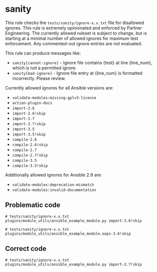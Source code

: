 # sanity

This rule checks the `tests/sanity/ignore-x.x.txt` file for disallowed ignores.
This rule is extremely opinionated and enforced by Partner Engineering. The
currently allowed ruleset is subject to change, but is starting at a minimal
number of allowed ignores for maximum test enforcement. Any commented-out ignore
entries are not evaluated.

This rule can produce messages like:

- `sanity[cannot-ignore]` - Ignore file contains {test} at line {line_num},
  which is not a permitted ignore.
- `sanity[bad-ignore]` - Ignore file entry at {line_num} is formatted
  incorrectly. Please review.

Currently allowed ignores for all Ansible versions are:

- `validate-modules:missing-gplv3-license`
- `action-plugin-docs`
- `import-2.6`
- `import-2.6!skip`
- `import-2.7`
- `import-2.7!skip`
- `import-3.5`
- `import-3.5!skip`
- `compile-2.6`
- `compile-2.6!skip`
- `compile-2.7`
- `compile-2.7!skip`
- `compile-3.5`
- `compile-3.5!skip`

Additionally allowed ignores for Ansible 2.9 are:
- `validate-modules:deprecation-mismatch`
- `validate-modules:invalid-documentation`

## Problematic code

```
# tests/sanity/ignore-x.x.txt
plugins/module_utils/ansible_example_module.py import-3.6!skip
```

```
# tests/sanity/ignore-x.x.txt
plugins/module_utils/ansible_example_module.oops-3.6!skip
```

## Correct code

```
# tests/sanity/ignore-x.x.txt
plugins/module_utils/ansible_example_module.py import-2.7!skip
```
